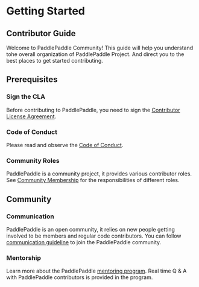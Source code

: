 # Getting Started

## Contributor Guide

Welcome to PaddlePaddle Community! This guide will help you understand tohe overall organization of PaddlePaddle Project. And direct you to the best places to get started contributing.

## Prerequisites

### Sign the CLA

Before contributing to PaddlePaddle, you need to sign the [Contributor License Agreement]().

### Code of Conduct

Please read and observe the [Code of Conduct]().

### Community Roles

PaddlePaddle is a community project, it provides various contributor roles. See [Community Membership]() for the responsibilities of different roles.

## Community

### Communication

PaddlePaddle is an open community, it relies on new people getting involved to be members and regular code contributors. You can follow [communication guideline]() to join the PaddlePaddle community.

### Mentorship

Learn more about the PaddlePaddle [mentoring program](). Real time Q & A with PaddlePaddle contributors is provided in the program.
